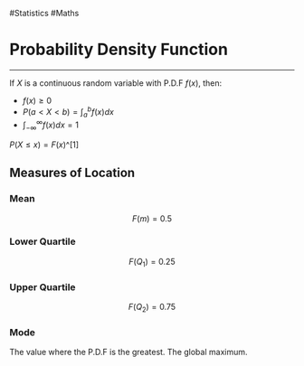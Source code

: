 #Statistics #Maths 

[^1]:It is defined that $F(x)$ is the [[Cumulative Distribution Function|cumulative distribution function]]


# Probability Density Function
---
If $X$ is a continuous random variable with P.D.F $f(x)$, then:
- $f(x) \geq 0$
- $P(a < X < b) = \int ^b_a{f(x)}dx$
- $\int^\infty_{-\infty}{f(x)}dx=1$

$P(X \leq x) = F(x)$^[1]

## Measures of Location
### Mean
$$F(m)=0.5$$
### Lower Quartile
$$F(Q_1) = 0.25$$
### Upper Quartile
$$F(Q_2) = 0.75$$
### Mode
The value where the P.D.F is the greatest. The global maximum.